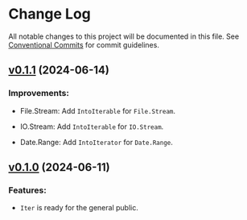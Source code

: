 # Change Log

All notable changes to this project will be documented in this file.
See [Conventional Commits](Https://conventionalcommits.org) for commit guidelines.

<!-- changelog -->

## [v0.1.1](https://github.com/ash-project/iterex/compare/v0.1.0...v0.1.1) (2024-06-14)




### Improvements:

* File.Stream: Add `IntoIterable` for `File.Stream`.

* IO.Stream: Add `IntoIterable` for `IO.Stream`.

* Date.Range: Add `IntoIterator` for `Date.Range`.

## [v0.1.0](https://github.com/ash-project/iterex/compare/v0.1.0...v0.1.0) (2024-06-11)




### Features:

* `Iter` is ready for the general public.
